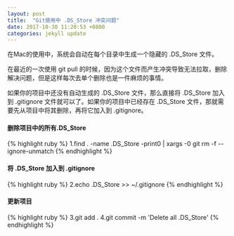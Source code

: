 ```yaml
---
layout: post
title:  "Git使用中 .DS_Store 冲突问题"
date: 2017-10-30 11:20:53 +0800
categories: jekyll update
---
```

在Mac的使用中，系统会自动在每个目录中生成一个隐藏的 .DS_Store 文件。

在最近的一次使用 git pull 的时候，因为这个文件而产生冲突导致无法拉取，删除解决问题，但是这样每次去单个删除也是一件麻烦的事情。

如果你的项目中还没有自动生成的 .DS_Store 文件，那么直接将 .DS_Store 加入到 .gitignore 文件就可以了。如果你的项目中已经存在 .DS_Store 文件，那就需要先从项目中将其删除，再将它加入到 .gitignore。

#### 删除项目中的所有.DS_Store
{% highlight ruby %}
1.find . -name .DS_Store -print0 | xargs -0 git rm -f --ignore-unmatch
{% endhighlight %}
#### 将 .DS_Store 加入到 .gitignore
{% highlight ruby %}
2.echo .DS_Store >> ~/.gitignore
{% endhighlight %}
#### 更新项目
{% highlight ruby %}
3.git add .
4.git commit -m 'Delete all .DS_Store'
{% endhighlight %}
